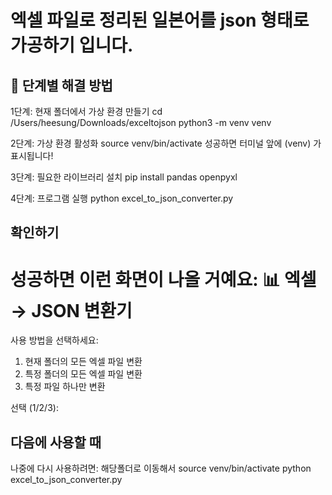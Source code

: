 # 엑셀 파일로 정리된 일본어를 json 형태로 가공하기 입니다. 

## 🔧 단계별 해결 방법

1단계: 현재 폴더에서 가상 환경 만들기
cd /Users/heesung/Downloads/exceltojson
python3 -m venv venv

2단계: 가상 환경 활성화
source venv/bin/activate
성공하면 터미널 앞에 (venv) 가 표시됩니다!

3단계: 필요한 라이브러리 설치
pip install pandas openpyxl

4단계: 프로그램 실행
python excel_to_json_converter.py


## 확인하기
성공하면 이런 화면이 나올 거예요:
📊 엑셀 → JSON 변환기
==============================
사용 방법을 선택하세요:
1. 현재 폴더의 모든 엑셀 파일 변환
2. 특정 폴더의 모든 엑셀 파일 변환
3. 특정 파일 하나만 변환

선택 (1/2/3):


## 다음에 사용할 때
나중에 다시 사용하려면:
해당폴더로 이동해서
source venv/bin/activate
python excel_to_json_converter.py
